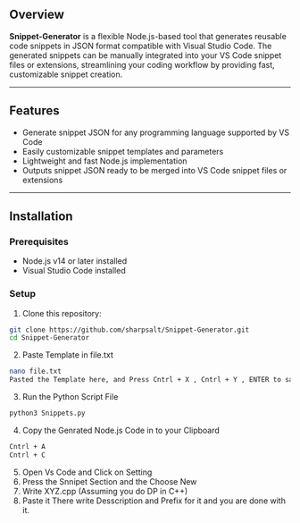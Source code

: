 
## Overview

**Snippet-Generator** is a flexible Node.js-based tool that generates reusable code snippets in JSON format compatible with Visual Studio Code. The generated snippets can be manually integrated into your VS Code snippet files or extensions, streamlining your coding workflow by providing fast, customizable snippet creation.

---

## Features

- Generate snippet JSON for any programming language supported by VS Code  
- Easily customizable snippet templates and parameters  
- Lightweight and fast Node.js implementation  
- Outputs snippet JSON ready to be merged into VS Code snippet files or extensions  

---

## Installation

### Prerequisites

- Node.js v14 or later installed  
- Visual Studio Code installed  

### Setup

1. Clone this repository:

```bash
git clone https://github.com/sharpsalt/Snippet-Generator.git
cd Snippet-Generator
```
2. Paste Template in file.txt
```bash
nano file.txt
Pasted the Template here, and Press Cntrl + X , Cntrl + Y , ENTER to save it.
```

3. Run the Python Script File
```bash
python3 Snippets.py
```

4. Copy the Genrated Node.js Code in to your Clipboard
```bash
Cntrl + A
Cntrl + C
```

5. Open Vs Code and Click on Setting
6. Press the Snnipet Section and the Choose New
7. Write XYZ.cpp (Assuming you do DP in C++)
8. Paste it There write Desscription and Prefix for it and you are done with it.
